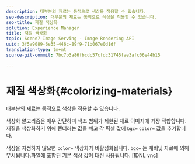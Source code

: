 ```yaml
---
description: 대부분의 재료는 동적으로 색상을 적용할 수 있습니다.
seo-description: 대부분의 재료는 동적으로 색상을 적용할 수 있습니다.
seo-title: 재질 색상화
solution: Experience Manager
title: 재질 색상화
topic: Scene7 Image Serving - Image Rendering API
uuid: 3f5a9089-6e35-446c-89f9-71b067e0d1df
translation-type: tm+mt
source-git-commit: 7bc7b3a86fbcdc57cfdc31745fae3afc06e44b15

---
```



# 재질 색상화{#colorizing-materials}

대부분의 재료는 동적으로 색상을 적용할 수 있습니다.

색상화 알고리즘은 매우 간단하며 색조 범위가 제한된 재료 이미지에 가장 적합합니다. 재질을 색상화하기 위해 렌더러는 값을 빼고 각 픽셀 값에 `bgc=` `color=` 값을 추가합니다.

색상을 지정하지 않으면 `color=` 색상화가 비활성화됩니다. `bgc=` 는 캐비닛 자료에 의해 무시됩니다.파일에 포함된 기본 색상 값이 대신 사용됩니다. [!DNL vnc]

